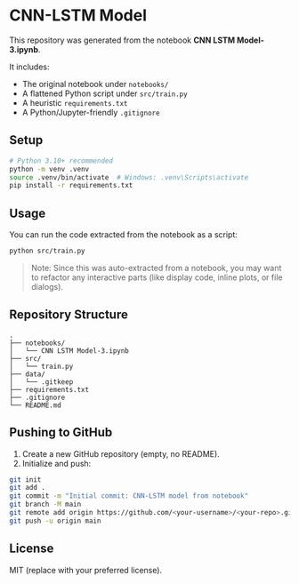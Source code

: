 # CNN-LSTM Model

This repository was generated from the notebook **CNN LSTM Model-3.ipynb**.

It includes:
- The original notebook under `notebooks/`
- A flattened Python script under `src/train.py`
- A heuristic `requirements.txt`
- A Python/Jupyter-friendly `.gitignore`

## Setup

```bash
# Python 3.10+ recommended
python -m venv .venv
source .venv/bin/activate  # Windows: .venv\Scripts\activate
pip install -r requirements.txt
```

## Usage

You can run the code extracted from the notebook as a script:

```bash
python src/train.py
```

> Note: Since this was auto-extracted from a notebook, you may want to refactor
> any interactive parts (like display code, inline plots, or file dialogs).

## Repository Structure

```
.
├── notebooks/
│   └── CNN LSTM Model-3.ipynb
├── src/
│   └── train.py
├── data/
│   └── .gitkeep
├── requirements.txt
├── .gitignore
└── README.md
```

## Pushing to GitHub

1. Create a new GitHub repository (empty, no README).
2. Initialize and push:

```bash
git init
git add .
git commit -m "Initial commit: CNN-LSTM model from notebook"
git branch -M main
git remote add origin https://github.com/<your-username>/<your-repo>.git
git push -u origin main
```

## License

MIT (replace with your preferred license).
